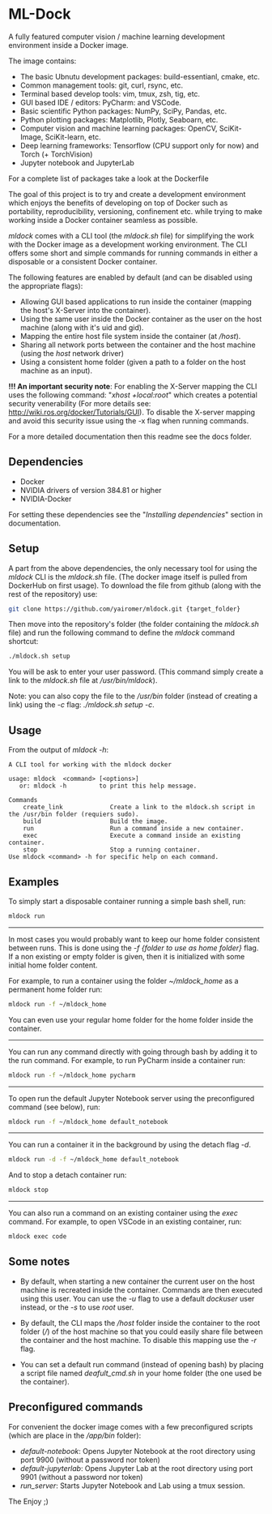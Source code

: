# ML-Dock

A fully featured computer vision / machine learning development environment inside a Docker image.

The image contains:
- The basic Ubnutu development packages: build-essentianl, cmake, etc.
- Common management tools: git, curl, rsync, etc.
- Terminal based develop tools: vim, tmux, zsh, tig, etc.
- GUI based IDE / editors: PyCharm: and VSCode.
- Basic scientific Python packages: NumPy, SciPy, Pandas, etc.
- Python plotting packages: Matplotlib, Plotly, Seaboarn, etc.
- Computer vision and machine learning packages: OpenCV, SciKit-Image, SciKit-learn, etc.
- Deep learning frameworks: Tensorflow (CPU support only for now) and Torch (+ TorchVision)
- Jupyter notebook and JupyterLab

For a complete list of packages take a look at the Dockerfile

The goal of this project is to try and create a development environment which enjoys the benefits of developing
on top of Docker such as portability, reproducibility, versioning, confinement etc. while trying to make
working inside a Docker container seamless as possible.

*mldock* comes with a CLI tool (the *mldock.sh* file) for simplifying the work with the Docker image as a development
working environment. The CLI offers some short and simple commands for running commands in either a disposable or a 
consistent Docker container. 

The following features are enabled by default (and can be disabled using the appropriate flags):
- Allowing GUI based applications to run inside the container (mapping the host's X-Server into the container).
- Using the same user inside the Docker container as the user on the host machine (along with it's uid and gid).
- Mapping the entire host file system inside the container (at */host*).
- Sharing all network ports between the container and the host machine (using the *host* network driver)
- Using a consistent home folder (given a path to a folder on the host machine as an input).

**!!! An important security note**: For enabling the X-Server mapping the CLI uses the following command:
"*xhost +local:root*" which creates a potential security venerability (For more details see:
http://wiki.ros.org/docker/Tutorials/GUI). To disable the X-server mapping and avoid this security issue 
using the -x flag when running commands.

For a more detailed documentation then this readme see the docs folder.

## Dependencies
- Docker
- NVIDIA drivers of version 384.81 or higher
- NVIDIA-Docker

For setting these dependencies see the "*Installing dependencies*" section in documentation.

## Setup
A part from the above dependencies, the only necessary tool for using the *mldock* CLI is the *mldock.sh* file.
(The docker image itself is pulled from DockerHub on first usage). To download the file from github (along with
the rest of the repository) use:
``` bash
git clone https://github.com/yairomer/mldock.git {target_folder}
```

Then move into the repository's folder (the folder containing the *mldock.sh* file) and run the following command 
to define the *mldock* command shortcut:
```bash
./mldock.sh setup
```
You will be ask to enter your user password.
(This command simply create a link to the *mldock.sh* file at */usr/bin/mldock*).

Note: you can also copy the file to the */usr/bin* folder (instead of creating a link) using the *-c* flag: *./mldock.sh setup -c*.

## Usage
From the output of *mldock -h*:
```
A CLI tool for working with the mldock docker

usage: mldock  <command> [<options>]
   or: mldock -h         to print this help message.

Commands
    create_link             Create a link to the mldock.sh script in the /usr/bin folder (requiers sudo).
    build                   Build the image.
    run                     Run a command inside a new container.
    exec                    Execute a command inside an existing container.
    stop                    Stop a running container.
Use mldock <command> -h for specific help on each command.
```

## Examples
To simply start a disposable container running a simple bash shell, run:
```bash
mldock run
```

---

In most cases you would probably want to keep our home folder consistent between runs. This is done using the
*-f {folder to use as home folder}* flag. If a non existing or empty folder is given, then it is initialized with
some initial home folder content. 

For example, to run a container using the folder *~/mldock_home* as a permanent home folder run:
```bash
mldock run -f ~/mldock_home
```
You can even use your regular home folder for the home folder inside the container.

---

You can run any command directly with going through bash by adding it to the run command. For example, to 
run PyCharm inside a container run:
```bash
mldock run -f ~/mldock_home pycharm
```

---

To open run the default Jupyter Notebook server using the preconfigured command (see below), run:
```bash
mldock run -f ~/mldock_home default_notebook
```

---

You can run a container it in the background by using the detach flag *-d*.
```bash
mldock run -d -f ~/mldock_home default_notebook
```

And to stop a detach container run:
```bash
mldock stop
```

---

You can also run a command on an existing container using the *exec* command.  For example, to open VSCode 
in an existing container, run:
```bash
mldock exec code
```

## Some notes
- By default, when starting a new container the current user on the host machine is recreated inside the container. 
Commands are then executed using this user. You can use the *-u* flag to use a default *dockuser* user instead, or 
the *-s* to use *root* user.

- By default, the CLI maps the */host* folder inside the container to the root folder (*/*) of the host
machine so that you could easily share file between the container and the host machine. To disable this mapping
use the *-r* flag.

- You can set a default run command (instead of opening bash) by placing a script file named *deafult_cmd.sh*
in your home folder (the one used be the container).


## Preconfigured commands
For convenient the docker image comes with a few preconfigured scripts (which are place in the */app/bin* folder):
- *default-notebook*: Opens Jupyter Notebook at the root directory using port 9900 (without a password nor token)
- *default-jupyterlab*: Opens Jupyter Lab at the root directory using port 9901 (without a password nor token)
- *run_server*: Starts Jupyter Notebook and Lab using a tmux session.


The Enjoy ;)
